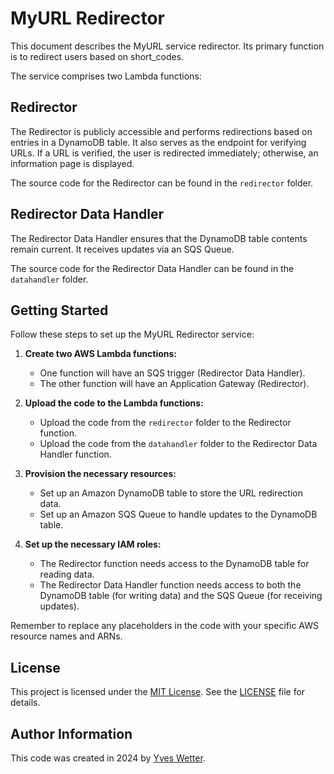 # MyURL Redirector

This document describes the MyURL service redirector. Its primary function is to redirect users based on short_codes.

The service comprises two Lambda functions:

## Redirector

The Redirector is publicly accessible and performs redirections based on entries in a DynamoDB table. It also serves as the endpoint for verifying URLs. If a URL is verified, the user is redirected immediately; otherwise, an information page is displayed.

The source code for the Redirector can be found in the `redirector` folder.

## Redirector Data Handler

The Redirector Data Handler ensures that the DynamoDB table contents remain current. It receives updates via an SQS Queue.

The source code for the Redirector Data Handler can be found in the `datahandler` folder.

## Getting Started

Follow these steps to set up the MyURL Redirector service:

1. **Create two AWS Lambda functions:**
    - One function will have an SQS trigger (Redirector Data Handler).
    - The other function will have an Application Gateway (Redirector).

2. **Upload the code to the Lambda functions:**
    - Upload the code from the `redirector` folder to the Redirector function.
    - Upload the code from the `datahandler` folder to the Redirector Data Handler function.

3. **Provision the necessary resources:**
    - Set up an Amazon DynamoDB table to store the URL redirection data.
    - Set up an Amazon SQS Queue to handle updates to the DynamoDB table.

4. **Set up the necessary IAM roles:**
    - The Redirector function needs access to the DynamoDB table for reading data.
    - The Redirector Data Handler function needs access to both the DynamoDB table (for writing data) and the SQS Queue (for receiving updates).

Remember to replace any placeholders in the code with your specific AWS resource names and ARNs.

## License

This project is licensed under the [MIT License](https://opensource.org/licenses/MIT). See the [LICENSE](LICENSE) file for details.

## Author Information

This code was created in 2024 by [Yves Wetter](mailto:yves.wetter@edu.tbz.ch).
